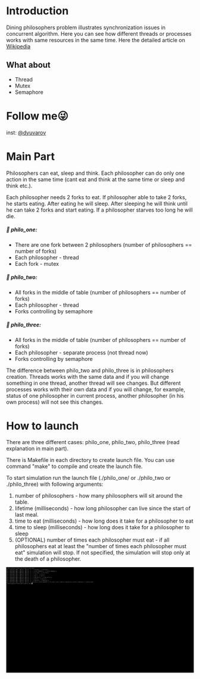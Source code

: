 # Introduction
Dining philosophers problem illustrates synchronization issues in concurrent algorithm. Here you can see how different threads or processes works with same resources in the same time.
Here the detailed article on [Wikipedia](https://en.wikipedia.org/wiki/Dining_philosophers_problem)

## What about
* Thread
* Mutex
* Semaphore

# Follow me:stuck_out_tongue_winking_eye:
inst: [@dyuvarov](www.instagram.com/dyuvarov/)

# Main Part
Philosophers can eat, sleep and think. Each philosopher can do only one action in the same time (cant eat and think at the same time or sleep and think etc.).

Each philosopher needs 2 forks to eat.
If philosopher able to take 2 forks, he starts eating. 
After eating he will sleep.
After sleeping he will think until he can take 2 forks and start eating.
If a philosopher starves too long he will die.

##### :fork_and_knife: philo_one: 
* There are one fork between 2 philosophers (number of philosophers == number of forks)
* Each philosopher - thread
* Each fork - mutex

##### :fork_and_knife: philo_two:
* All forks in the middle of table (number of philosophers == number of forks)
* Each philosopher - thread
* Forks controlling by semaphore

##### :fork_and_knife: philo_three:
* All forks in the middle of table (number of philosophers == number of forks)
* Each philosopher - separate process (not thread now)
* Forks controlling by semaphore

The difference between philo_two and philo_three is in philosophers creation.
Threads works with the same data and if you will change something in one thread, another thread will see changes.
But different processes works with their own data and if you will change, for example, status of one philosopher in current process, 
another philosopher (in his own process) will not see this changes. 

# How to launch
There are three different cases: philo_one, philo_two, philo_three (read explanation in main part). 

There is Makefile in each directory to create launch file. You can use command "make" to compile and create the launch file.

To start simulation run the launch file (./philo_one/ or ./philo_two or ./philo_three) with following arguments:
1) number of philosophers - how many philosophers will sit around the table.
2) lifetime (milliseconds) - how long philosopher can live since the start of last meal.
3) time to eat (milliseconds) - how long does it take for a philosopher to eat
4) time to sleep (milliseconds) - how long does it take for a philosopher to sleep
5) (OPTIONAL) number of times each philosopher must eat - if all philosophers eat at least the "number of times each philosopher must eat" simulation will stop. 
If not specified, the simulation will stop only at the death of a philosopher. 

![](philo.gif)
